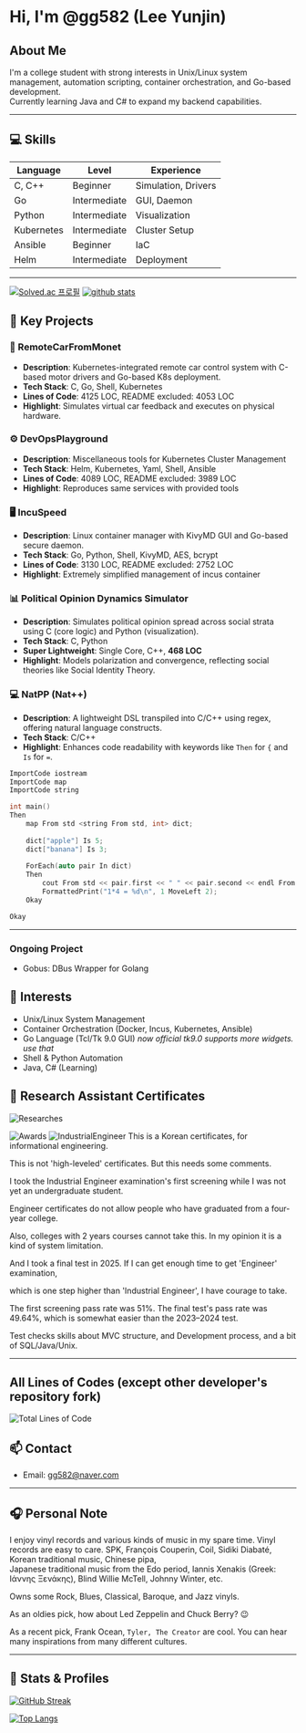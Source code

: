 # Hi, I'm @gg582 (Lee Yunjin)

## About Me

I'm a college student with strong interests in Unix/Linux system management, automation scripting, container orchestration, and Go-based development.  
Currently learning Java and C# to expand my backend capabilities.

---

## 💻 Skills
| Language         | Level       | Experience       |
|------------------|-------------|------------------|
| C, C++           | Beginner    | Simulation, Drivers |
| Go               | Intermediate| GUI, Daemon         |
| Python           | Intermediate| Visualization       |
| Kubernetes       | Intermediate| Cluster Setup       |
| Ansible          | Beginner    | IaC                 |
| Helm             | Intermediate|   Deployment        |
----------------------------------------------------

[![Solved.ac 프로필](http://mazassumnida.wtf/api/generate_badge?boj=yoonjin67)](https://solved.ac/yoonjin67)
[![github stats](https://github-readme-stats.vercel.app/api?username=gg582)](https://github.com/anuraghazra/github-readme-stats)


## 🧩 Key Projects

### 🚗 RemoteCarFromMonet
- **Description**: Kubernetes-integrated remote car control system with C-based motor drivers and Go-based K8s deployment.
- **Tech Stack**: C, Go, Shell, Kubernetes
- **Lines of Code**: 4125 LOC, README excluded: 4053 LOC
- **Highlight**: Simulates virtual car feedback and executes on physical hardware.

### ⚙️ DevOpsPlayground
- **Description**: Miscellaneous tools for Kubernetes Cluster Management
- **Tech Stack**: Helm, Kubernetes, Yaml, Shell, Ansible
- **Lines of Code**: 4089 LOC, README excluded: 3989 LOC
- **Highlight**: Reproduces same services with provided tools

### 🖥️ IncuSpeed
- **Description**: Linux container manager with KivyMD GUI and Go-based secure daemon.
- **Tech Stack**: Go, Python, Shell, KivyMD, AES, bcrypt
- **Lines of Code**: 3130 LOC, README excluded: 2752 LOC
- **Highlight**: Extremely simplified management of incus container

### 📊 Political Opinion Dynamics Simulator
- **Description**: Simulates political opinion spread across social strata using C (core logic) and Python (visualization).
- **Tech Stack**: C, Python
- **Super Lightweight**: Single Core, C++, **468 LOC**
- **Highlight**: Models polarization and convergence, reflecting social theories like Social Identity Theory.

### 💻 NatPP (Nat++)
- **Description**: A lightweight DSL transpiled into C/C++ using regex, offering natural language constructs.
- **Tech Stack**: C/C++
- **Highlight**: Enhances code readability with keywords like `Then` for `{` and `Is` for `=`.

```cpp
ImportCode iostream
ImportCode map
ImportCode string

int main()
Then
    map From std <string From std, int> dict;
    
    dict["apple"] Is 5;
    dict["banana"] Is 3;
    
    ForEach(auto pair In dict)
    Then
        cout From std << pair.first << " " << pair.second << endl From std;
        FormattedPrint("1*4 = %d\n", 1 MoveLeft 2);
    Okay

Okay
```

---

### Ongoing Project
- Gobus: DBus Wrapper for Golang
## 🧠 Interests

- Unix/Linux System Management
- Container Orchestration (Docker, Incus, Kubernetes, Ansible)
- Go Language (Tcl/Tk 9.0 GUI) *now official tk9.0 supports more widgets. use that*
- Shell & Python Automation
- Java, C# (Learning)
## 🧠 Research Assistant Certificates
![Researches](./certs.png)

![Awards](./award.png)
![IndustrialEngineer](./industrial_engineer.png)
This is a Korean certificates, for informational engineering. 

This is not 'high-leveled' certificates. But this needs some comments. 

I took the Industrial Engineer examination's first screening while I was not yet an undergraduate student.

Engineer certificates do not allow people who have graduated from a four-year college.

Also, colleges with 2 years courses cannot take this. In my opinion it is a kind of system limitation.

And I took a final test in 2025. If I can get enough time to get 'Engineer' examination,

which is one step higher than 'Industrial Engineer', I have courage to take.

The first screening pass rate was 51%. The final test's pass rate was 49.64%, which is somewhat easier than the 2023–2024 test.

Test checks skills about MVC structure, and Development process, and a bit of SQL/Java/Unix.

---

## All Lines of Codes (except other developer's repository fork)

![Total Lines of Code](https://github.com/gg582/allcloc/blob/main/public/banner.svg)

## 📫 Contact

- Email: [gg582@naver.com](mailto:gg582@naver.com)
---


## 🎧 Personal Note

I enjoy vinyl records and various kinds of music in my spare time. Vinyl records are easy to care.
SPK, François Couperin, Coil, Sidiki Diabaté, Korean traditional music, Chinese pipa,  
Japanese traditional music from the Edo period, Iannis Xenakis (Greek: Ιάννης Ξενάκης), Blind Willie McTell, Johnny Winter, etc.

Owns some Rock, Blues, Classical, Baroque, and Jazz vinyls.

As an oldies pick, how about Led Zeppelin and Chuck Berry? 😉

As a recent pick, Frank Ocean, `Tyler, The Creator` are cool. You can hear many inspirations from many different cultures.


---

## 🔗 Stats & Profiles

[![GitHub Streak](http://github-readme-streak-stats.herokuapp.com?user=gg582&theme=dark)](https://git.io/streak-stats)  

[![Top Langs](https://github-readme-stats-rouge-rho-81.vercel.app/api/top-langs/?username=gg582&layout=compact&theme=dark&exclude_repo=BaekjoonProblemSolvingCollections,linux-grate-10percent-overclock-test,RIOTOSMiniCarImplementation,DOOM,CSharp-Arkanoid-based-Project,tk9.0,simple-html-examples,asahi-npu)](https://github.com/anuraghazra/github-readme-stats)
